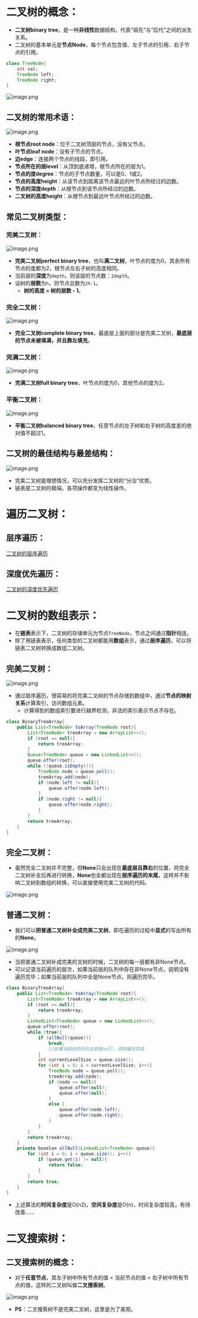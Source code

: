# 二叉树的概念：
- **二叉树binary tree**，是一种**非线性**数据结构，代表“祖先”与“后代”之间的派生关系。
- 二叉树的基本单元是**节点Node**，每个节点包含值、左子节点的引用、右子节点的引用。
```java
class TreeNode{
    int val;
    TreeNode left;
    TreeNode right;
}
```
![image.png](https://cdn.nlark.com/yuque/0/2024/png/35940756/1721208027486-41b56d9e-757f-4b2e-932c-1a5aff41955a.png#averageHue=%23fdfbfa&clientId=ud93b83a1-9096-4&from=paste&height=374&id=u5e486f6c&originHeight=747&originWidth=1333&originalType=binary&ratio=2&rotation=0&showTitle=false&size=145612&status=done&style=none&taskId=u8e632471-72c7-431c-9b00-d3b5305ed99&title=&width=666.5)
## 二叉树的常用术语：
![image.png](https://cdn.nlark.com/yuque/0/2024/png/35940756/1721208204070-2302ec27-042f-4293-8bcb-a39a453ec9e3.png#averageHue=%23fcfcfc&clientId=ud93b83a1-9096-4&from=paste&height=367&id=ue71e988a&originHeight=733&originWidth=1327&originalType=binary&ratio=2&rotation=0&showTitle=false&size=142267&status=done&style=none&taskId=u942276ee-9bc3-4eeb-985d-046cfe301f7&title=&width=663.5)

- **根节点root node**：位于二叉树顶层的节点，没有父节点。
- **叶节点leaf node**：没有子节点的节点。
- **边edge**：连接两个节点的线段，即引用。
- **节点所在的层level**：从顶到底递增，根节点所在的层为1。
- **节点的度degree**：节点的子节点数量，可以是0、1或2。
- **节点的高度height**：从该节点到距离该节点最远的叶节点所经过的边数。
- **节点的深度depth**：从根节点到该节点所经过的边数。
- **二叉树的高度height**：从根节点到最远叶节点所经过的边数。
## 常见二叉树类型：
### 完美二叉树：
![image.png](https://cdn.nlark.com/yuque/0/2024/png/35940756/1721209440591-5c65bc85-8d8c-494c-8be3-7c31878409bf.png#averageHue=%23fcfcfc&clientId=ud93b83a1-9096-4&from=paste&height=345&id=ubedb6240&originHeight=689&originWidth=1343&originalType=binary&ratio=2&rotation=0&showTitle=false&size=112522&status=done&style=none&taskId=u1b441cea-65f3-40ed-9ca8-8ff229aebfc&title=&width=671.5)

- **完美二叉树perfect binary tree**，也叫**满二叉树**，叶节点的度为0，其余所有节点的度都为2，根节点左右子树的高度相同。
- 当前层的**深度**为`depth`，则该层的节点数：`2depth`。
- 设树的**层数**为`h`，则节点总数为`2h-1`。
   - **树的高度 = 树的层数 - 1**。
### 完全二叉树：
![image.png](https://cdn.nlark.com/yuque/0/2024/png/35940756/1721209546589-b8db5648-273b-48d7-b83d-6964c8353a75.png#averageHue=%23fbfbfb&clientId=ud93b83a1-9096-4&from=paste&height=343&id=u6b55aebf&originHeight=685&originWidth=1319&originalType=binary&ratio=2&rotation=0&showTitle=false&size=99010&status=done&style=none&taskId=ufab1e6e3-e1f8-4126-b10a-5948e839b45&title=&width=659.5)

- **完全二叉树complete binary tree**，最底层上面的部分是完美二叉树，**最底层的节点未被填满，并且靠左填充**。
### 完满二叉树：
![image.png](https://cdn.nlark.com/yuque/0/2024/png/35940756/1721210019034-81e1fa74-c8a6-4b35-8d98-4ed4779a1506.png#averageHue=%23fdfdfd&clientId=ud93b83a1-9096-4&from=paste&height=353&id=ub5bea2bf&originHeight=705&originWidth=1349&originalType=binary&ratio=2&rotation=0&showTitle=false&size=67377&status=done&style=none&taskId=u7d496a2a-4980-4a2f-a3a5-47fcc3c6064&title=&width=674.5)

- **完满二叉树full binary tree**，叶节点的度为0，其他节点的度为2。
### 平衡二叉树：
![image.png](https://cdn.nlark.com/yuque/0/2024/png/35940756/1721210380083-cc9d40c6-1d10-4365-ba36-3f34806f4351.png#averageHue=%23fbfbfb&clientId=ud93b83a1-9096-4&from=paste&height=335&id=u67f9efd8&originHeight=669&originWidth=1335&originalType=binary&ratio=2&rotation=0&showTitle=false&size=91935&status=done&style=none&taskId=u3e09d9ae-b425-4027-a21b-8d223071c4f&title=&width=667.5)

- **平衡二叉树balanced binary tree**，任意节点的左子树和右子树的高度差的绝对值不超过1。
## 二叉树的最佳结构与最差结构：
![image.png](https://cdn.nlark.com/yuque/0/2024/png/35940756/1721210748643-39741ca3-6fbf-4c90-b6cc-b82aac4659d1.png#averageHue=%23fdfdfd&clientId=ud93b83a1-9096-4&from=paste&height=352&id=u88dda8a9&originHeight=703&originWidth=1317&originalType=binary&ratio=2&rotation=0&showTitle=false&size=115999&status=done&style=none&taskId=u9656bdfd-61b8-4649-9c9e-de695de7b6f&title=&width=658.5)

- 完美二叉树是理想情况，可以充分发挥二叉树的“分治”优势。
- 链表是二叉树的极端，各项操作都变为线性操作。
# 遍历二叉树：
## 层序遍历：
[二叉树的层序遍历](https://www.yuque.com/yunyehewang/uk5chv/qpli929cc8ph1hx3)
## 深度优先遍历：
[二叉树的深度优先遍历](https://www.yuque.com/yunyehewang/uk5chv/ay9nkibb6ydrlnug)
# 二叉树的数组表示：

- 在**链表**表示下，二叉树的存储单元为节点`TreeNode`，节点之间通过**指针**相连。
- 除了用链表表示，任何类型的二叉树都能用**数组**表示，通过**层序遍历**，可以将链表二叉树转换成数组二叉树。
## 完美二叉树：
![image.png](https://cdn.nlark.com/yuque/0/2024/png/35940756/1721917363559-b6bb8383-7cdd-48f8-b1ed-0449043eb1e9.png#averageHue=%23fbfbfb&clientId=u54edc58c-efd7-4&from=paste&height=413&id=u3560d00d&originHeight=413&originWidth=744&originalType=binary&ratio=1&rotation=0&showTitle=false&size=70847&status=done&style=none&taskId=ud53c28b9-4b99-4dbb-a9d5-273bf93adae&title=&width=744)

- 通过层序遍历，很容易的将完美二叉树的节点存储到数组中，通过**节点的映射关系**计算索引，访问数组元素。
   - 计算得到的数组索引要进行越界检测，非法的索引表示节点不存在。
```java
class BinaryTreeArray{
    public List<TreeNode> toArray(TreeNode root){
        List<TreeNode> treeArray = new ArrayList<>();
        if (root == null){
            return treeArray;
        }
        Queue<TreeNode> queue = new LinkedList<>();
        queue.offer(root);
        while (!queue.isEmpty()){
            TreeNode node = queue.poll();
            treeArray.add(node);
            if (node.left != null){
                queue.offer(node.left);
            }
            if (node.right != null){
                queue.offer(node.right);
            }
        }
        return treeArray;
    }
}
```
## 完全二叉树：

- 虽然完全二叉树并不完整，但**None**只会出现在**最底层且靠右**的位置，将完全二叉树补全后再进行转换，**None**也全都出现在**层序遍历的末尾**，这样并不影响二叉树到数组的转换，可以直接使用完美二叉树的代码。

![image.png](https://cdn.nlark.com/yuque/0/2024/png/35940756/1721919769509-9c0fb701-84c9-4ee9-8cbb-769c38eb6e8f.png#averageHue=%23fbfbfb&clientId=u54edc58c-efd7-4&from=paste&height=360&id=u6c9443d0&originHeight=360&originWidth=744&originalType=binary&ratio=1&rotation=0&showTitle=false&size=53896&status=done&style=none&taskId=u7fa56000-9c37-4079-8897-ae1ebbb80e3&title=&width=744)
## 普通二叉树：

- 我们可以**把普通二叉树补全成完美二叉树**，即在遍历的过程中**显式**的写出所有的**None**。

![image.png](https://cdn.nlark.com/yuque/0/2024/png/35940756/1721918811846-8a41954e-2f5b-4652-b801-dc35badcc30f.png#averageHue=%23fcfcfc&clientId=u54edc58c-efd7-4&from=paste&height=418&id=u30ab7000&originHeight=418&originWidth=747&originalType=binary&ratio=1&rotation=0&showTitle=false&size=56466&status=done&style=none&taskId=u567e2e69-65ff-47d5-9a57-1223785ded3&title=&width=747)

- 当把普通二叉树补成完美的叉树的时候，二叉树的每一层都有非None节点。
- 可以记录当前遍历的层次，如果当前层的队列中存在非None节点，说明没有遍历完毕；如果当前层的队列中全是None节点，则遍历完毕。
```java
class BinaryTreeArray{
    public List<TreeNode> toArray(TreeNode root){
        List<TreeNode> treeArray = new ArrayList<>();
        if (root == null){
            return treeArray;
        }
        LinkedList<TreeNode> queue = new LinkedList<>();
        queue.offer(root);
        while (true){
            if (allNull(queue)){
                break;
                //如果当前层的队列全部是null，说明遍历完成
            }
            int currentLevelSize = queue.size();
            for (int i = 0; i < currentLevelSize; i++){
                TreeNode node = queue.poll();
                treeArray.add(node);
                if (node == null){
                    queue.offer(null);
                    queue.offer(null);
                }
                else {
                    queue.offer(node.left);
                    queue.offer(node.right);
                }
            }
        }
        return treeArray;
    }
    private booelan allNull(LinkedList<TreeNode> queue){
        for (int i = 0; i < queue.size(); i++){
            if (queue.get(i) != null){
                return false;
            }
        }
        return true;
    }
}
```

- 上述算法的**时间复杂度**是O(n2)，**空间复杂度**是O(n)，时间复杂度较高，有待改善......
# 二叉搜索树：
## 二叉搜索树的概念：

- 对于**任意节点**，其左子树中所有节点的值 < 当前节点的值 < 右子树中所有节点的值，这样的二叉树叫做**二叉搜索树**。

![image.png](https://cdn.nlark.com/yuque/0/2024/png/35940756/1721922871925-1d28e71d-46d2-433c-8070-1b90343cf241.png#averageHue=%23fefefe&clientId=u54edc58c-efd7-4&from=paste&height=386&id=u182d63ad&originHeight=386&originWidth=723&originalType=binary&ratio=1&rotation=0&showTitle=false&size=36068&status=done&style=none&taskId=ufde911df-c58a-446b-b384-4b5549d9c59&title=&width=723)

- **PS**：二叉搜索树不是完美二叉树，这里是为了美观。
